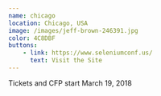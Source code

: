 ```yaml
---
name: chicago
location: Chicago, USA
image: /images/jeff-brown-246391.jpg
color: 4C8DBF
buttons:
    - link: https://www.seleniumconf.us/
      text: Visit the Site
---
```


Tickets and CFP start March 19, 2018